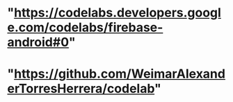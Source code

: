 # "https://codelabs.developers.google.com/codelabs/firebase-android#0"
# "https://github.com/WeimarAlexanderTorresHerrera/codelab"